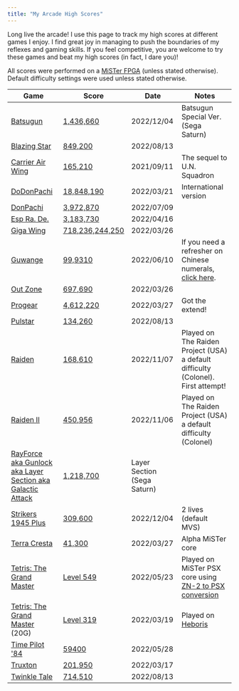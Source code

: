 ```yaml
---
title: "My Arcade High Scores"
---
```


Long live the arcade! I use this page to track my high scores at different
games I enjoy. I find great joy in managing to push the boundaries of my
reflexes and gaming skills. If you feel competitive, you are welcome to try these
games and beat my high scores (in fact, I dare you)!

All scores were performed on a [MiSTer FPGA](/posts/2020/10/dream-machine-mister-fpga/) (unless stated otherwise).
Default difficulty settings were used unless stated otherwise.



<!--
| | | |
-->
| Game | Score | Date | Notes |
|------|-------|------|-------|
|[Batsugun](https://en.wikipedia.org/wiki/Batsugun) |[1,436,660](/img/highscores/batsugun-20221204.jpg) |2022/12/04 | Batsugun Special Ver. (Sega Saturn)
|[Blazing Star](https://en.wikipedia.org/wiki/Blazing_Star)      | [849,200](/img/highscores/blazing-star-20220813.jpg)      | 2022/08/13|
|[Carrier Air Wing](https://en.wikipedia.org/wiki/Carrier_Air_Wing_(video_game))      | [165,210](/img/highscores/carrier-air-wing-20210911.jpg)  | 2021/09/11   |The sequel to U.N. Squadron      |
|[DoDonPachi](https://en.wikipedia.org/wiki/DoDonPachi)      | [18,848,190](/img/highscores/dodonpachi-20220321.jpg) |2022/03/21     |International version      |
|[DonPachi](https://en.wikipedia.org/wiki/DonPachi)      | [3,972,870](/img/highscores/donpachi-20220709.jpg)   |2022/07/09   |      |
|[Esp Ra. De.](https://en.wikipedia.org/wiki/ESP_Ra.De.) | [3,183,730](/img/highscores/esp-ra-de-20220416.jpg) |2022/04/16|
|[Giga Wing](https://en.wikipedia.org/wiki/Giga_Wing)      | [718,236,244,250](/img/highscores/giga-wing-20220326.jpg)     |2022/03/26 |      |
|[Guwange](https://en.wikipedia.org/wiki/Guwange)      | [99,9310](/img/highscores/guwange-20220610.jpg) | 2022/06/10    | If you need a refresher on Chinese numerals, [click here](https://en.wikipedia.org/wiki/Chinese_numerology).     |
|[Out Zone](https://en.wikipedia.org/wiki/Out_Zone)     | [697,690](/img/highscores/out-zone-20220326.jpg)      | 2022/03/26 |    |
|[Progear](https://en.wikipedia.org/wiki/Progear) |[4,612,220](/img/highscores/progear-20220327.jpg)   | 2022/03/27   |Got the extend!      |
|[Pulstar](https://en.wikipedia.org/wiki/Pulstar_(video_game)) |[134,260](/img/highscores/pulstar-20220813.jpg)   | 2022/08/13   |      |
|[Raiden](https://en.wikipedia.org/wiki/Raiden_(video_game)) |[168,610](/img/highscores/raiden-20221107.jpg)   | 2022/11/07   | Played on The Raiden Project (USA) a default difficulty (Colonel). First attempt!     |
|[Raiden II](https://en.wikipedia.org/wiki/Raiden_II) |[450,956](/img/highscores/raiden-ii-20221106.jpg)   | 2022/11/06   | Played on The Raiden Project (USA) a default difficulty (Colonel)     |
|[RayForce aka Gunlock aka Layer Section aka Galactic Attack](https://en.wikipedia.org/wiki/RayForce) | [1,218,700](/img/highscores/rayforce-20221204.jpg) | Layer Section (Sega Saturn)
|[Strikers 1945 Plus](https://en.wikipedia.org/wiki/Strikers_1945_Plus)      | [309,600](/img/highscores/strikers-1945-plus-20221204.jpg)  |2022/12/04    | 2 lives (default MVS)     |
|[Terra Cresta](https://en.wikipedia.org/wiki/Terra_Cresta)     |[41,300](/img/highscores/terra-cresta-20220327.jpg)  |2022/03/27     |Alpha MiSTer core      |
|[Tetris: The Grand Master](https://en.wikipedia.org/wiki/Tetris:_The_Grand_Master)  | [Level 549](/img/highscores/tgm-20220523.png)    |2022/05/23   |Played on MiSTer PSX core using [ZN-2 to PSX conversion](https://www.romhacking.net/reviews/8921/)      |
|[Tetris: The Grand Master](https://en.wikipedia.org/wiki/Tetris:_The_Grand_Master)  (20G)    | [Level 319](https://www.youtube.com/watch?v=6wJqaH9RW9M)   |2022/03/19    |Played on [Heboris](https://github.com/nightmareci/HeborisC7EX-SDL2)      |
|[Time Pilot '84](https://en.wikipedia.org/wiki/Time_Pilot_%2784) |[59400](/img/highscores/timepilot84-20220528.png)     |2022/05/28  |     |
|[Truxton](https://en.wikipedia.org/wiki/Truxton_(video_game))      | [201,950](/img/highscores/truxton-20220317.jpg)     |2022/03/17 | |
|[Twinkle Tale](https://en.wikipedia.org/wiki/Twinkle_Tale)      | [714,510](/img/highscores/twinkle-tale-20220813.jpg)     |2022/08/13 | |
